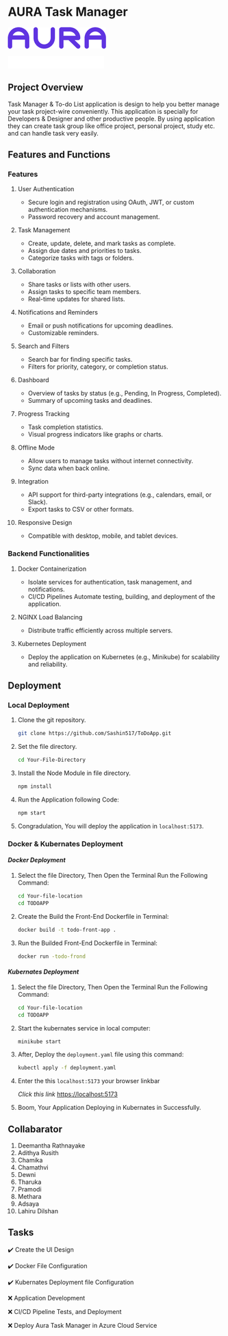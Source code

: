 # AURA Task Manager

![The Markdown logo](/front-end/src/assets/Vector.png)

![The Markdown logo](/front-end/src/assets/Task%20Manager.png)

## Project Overview

Task Manager & To-do List application is design to help you better manage your task project-wire conveniently. This application is specially for Developers & Designer and other productive people. By using application they can create task group like office project, personal project, study etc. and can handle task very easily.

## Features and Functions

### Features

1. User Authentication

    * Secure login and registration using OAuth, JWT, or custom authentication mechanisms.
    * Password recovery and account management.

2. Task Management

    * Create, update, delete, and mark tasks as complete.
    * Assign due dates and priorities to tasks.
    * Categorize tasks with tags or folders.

3. Collaboration

    * Share tasks or lists with other users.
    * Assign tasks to specific team members.
    * Real-time updates for shared lists.

4. Notifications and Reminders

    * Email or push notifications for upcoming deadlines.
    * Customizable reminders.

5. Search and Filters

    * Search bar for finding specific tasks.
    * Filters for priority, category, or completion status.

6. Dashboard

    * Overview of tasks by status (e.g., Pending, In Progress, Completed).
    * Summary of upcoming tasks and deadlines.

7. Progress Tracking

    * Task completion statistics.
    * Visual progress indicators like graphs or charts.

8. Offline Mode

    * Allow users to manage tasks without internet connectivity.
    * Sync data when back online.

9. Integration

    * API support for third-party integrations (e.g., calendars, email, or Slack).
    * Export tasks to CSV or other formats.

10. Responsive Design

    * Compatible with desktop, mobile, and tablet devices.

### Backend Functionalities

1. Docker Containerization

    * Isolate services for authentication, task management, and notifications.
    * CI/CD Pipelines Automate testing, building, and deployment of the application.

2. NGINX Load Balancing

    * Distribute traffic efficiently across multiple servers.

3. Kubernetes Deployment

    * Deploy the application on Kubernetes (e.g., Minikube) for scalability and reliability.

## Deployment

### Local Deployment

1. Clone the git repository.

    ```bash
    git clone https://github.com/Sashin517/ToDoApp.git
    ```

2. Set the file directory.

    ```bash
    cd Your-File-Directory
    ```

3. Install the Node Module in file directory.

    ```bash
    npm install 
    ```

4. Run the Application following Code:

    ```bash
    npm start
    ```

5. Congradulation, You will deploy the application in `localhost:5173`.

### Docker & Kubernates Deployment

#### *Docker Deployment*

1. Select the file Directory, Then Open the Terminal Run the Following Command:

     ```bash
     cd Your-file-location
     cd TODOAPP
     ```

2. Create the Build the Front-End Dockerfile in Terminal:

    ```bash
    docker build -t todo-front-app .
    ```

3. Run the Builded Front-End Dockerfile in Terminal:

    ```bash
    docker run -todo-frond
    ```

#### *Kubernates Deployment*

1. Select the file Directory, Then Open the Terminal Run the Following Command:

     ```bash
     cd Your-file-location
     cd TODOAPP
     ```

2. Start the kubernates service in local computer:

    ```bash
    minikube start
    ```

3. After, Deploy the `deployment.yaml` file using this command:

    ```bash
    kubectl apply -f deployment.yaml
    ```

4. Enter the this `localhost:5173` your browser linkbar

    *Click this link*  [https://localhost:5173](https://localhost:5173)

5. Boom, Your Application Deploying in Kubernates in Successfully.

## Collabarator

1. Deemantha Rathnayake
2. Adithya Rusith
3. Chamika
4. Chamathvi
5. Dewni
6. Tharuka
7. Pramodi
8. Methara
9. Adsaya
10. Lahiru Dilshan

## Tasks

:heavy_check_mark: Create the UI Design

:heavy_check_mark: Docker File Configuration

:heavy_check_mark: Kubernates Deployment file Configuration

:x: Application Development

:x: CI/CD Pipeline Tests, and Deployment

:x: Deploy Aura Task Manager in Azure Cloud Service
